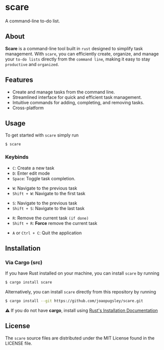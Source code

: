 # scare

A command-line to-do list.

## About
**Scare** is a command-line tool built in ``rust`` designed to simplify task management. With ``scare``, you can efficiently create, organize, and manage your ``to-do lists`` directly from the ``command line``, making it easy to stay ``productive`` and ``organized``.

## Features
* Create and manage tasks from the command line.
* Streamlined interface for quick and efficient task management.
* Intuitive commands for adding, completing, and removing tasks.
* Cross-platform

## Usage
To get started with ``scare`` simply run
``` bash
$ scare
```

### Keybinds
- `C`: Create a new task
- `D`: Enter edit mode
- `Space`: Toggle task completion.
* `W`: Navigate to the previous task
* `Shift + W`: Navigate to the first task
- `S`: Navigate to the previous task
- `Shift + S`: Navigate to the last task
* `R`: Remove the current task ``(if done)``
* `Shift + R`: **Force** remove the current task
- `A` or `Ctrl + C`: Quit the application

## Installation

### Via Cargo (src)

If you have Rust installed on your machine, you can install ``scare`` by running
``` bash
$ cargo install scare
```
Alternatively, you can install ``scare`` directly from this repository by running
```bash
$ cargo install --git https://github.com/joaopugsley/scare.git
```

⚠️ If you do not have **cargo**, install using [Rust's Installation Documentation](https://doc.rust-lang.org/book/ch01-01-installation.html)

## License

The ``scare`` source files are distributed under the MIT License found in the LICENSE file.